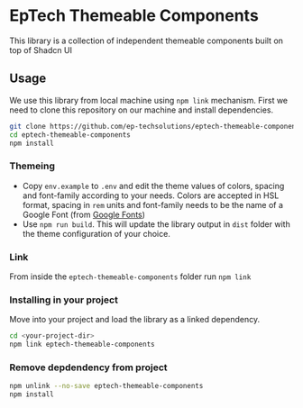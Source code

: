 # EpTech Themeable Components

This library is a collection of independent themeable components built on top of Shadcn UI

## Usage

We use this library from local machine using `npm link` mechanism. First we need to clone this repository on our machine and install dependencies.

```sh
git clone https://github.com/ep-techsolutions/eptech-themeable-components
cd eptech-themeable-components
npm install
```

### Themeing

- Copy `env.example` to `.env` and edit the theme values of colors, spacing and font-family according to your needs.
  Colors are accepted in HSL format, spacing in `rem` units and font-family needs to be the name of a Google Font (from [Google Fonts](https://fonts.google.com/))
- Use `npm run build`. This will update the library output in `dist` folder with the theme configuration of your choice.

### Link

From inside the `eptech-themeable-components` folder run `npm link`

### Installing in your project

Move into your project and load the library as a linked dependency.

```sh
cd <your-project-dir>
npm link eptech-themeable-components
```

### Remove depdendency from project

```sh
npm unlink --no-save eptech-themeable-components
npm install
```
